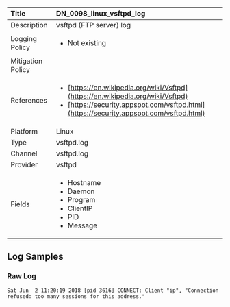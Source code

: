 | Title             | DN_0098_linux_vsftpd_log                                                                                                      |
|:------------------|:-----------------------------------------------------------------------------------------------------------------|
| Description       | vsftpd (FTP server) log                                                                                                |
| Logging Policy    | <ul><li> Not existing </li></ul> |
| Mitigation Policy | <ul></ul> |
| References     		| <ul><li>[https://en.wikipedia.org/wiki/Vsftpd](https://en.wikipedia.org/wiki/Vsftpd)</li><li>[https://security.appspot.com/vsftpd.html](https://security.appspot.com/vsftpd.html)</li></ul>                                  |
| Platform       		| Linux   |
| Type           		| vsftpd.log 		| 
| Channel        		| vsftpd.log    |
| Provider       		| vsftpd   |
| Fields         		| <ul><li>Hostname</li><li>Daemon</li><li>Program</li><li>ClientIP</li><li>PID</li><li>Message</li></ul>                                               |


## Log Samples

### Raw Log

```
Sat Jun  2 11:20:19 2018 [pid 3616] CONNECT: Client "ip", "Connection refused: too many sessions for this address."

```




